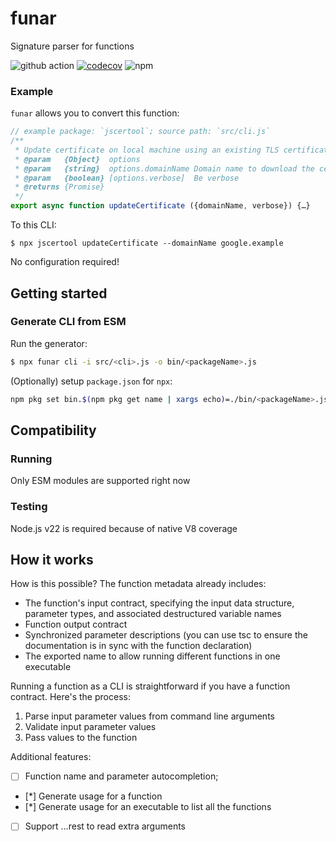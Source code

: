 # funar

Signature parser for functions

![github action](https://github.com/apla/funar/actions/workflows/node.js.yml/badge.svg)
[![codecov](https://codecov.io/github/apla/funar/graph/badge.svg?token=SB2023EEU8)](https://codecov.io/github/apla/funar)
![npm](https://img.shields.io/npm/v/funar)

### Example

`funar` allows you to convert this function:

```javascript
// example package: `jscertооl`; source path: `src/cli.js`
/**
 * Update certificate on local machine using an existing TLS certificate
 * @param   {Object}  options
 * @param   {string}  options.domainName Domain name to download the certificate for
 * @param   {boolean} [options.verbose]  Be verbose
 * @returns {Promise}
 */
export async function updateCertificate ({domainName, verbose}) {…}
```

To this CLI:

```
$ npx jscertооl updateCertificate --domainName google.example
```

No configuration required!

## Getting started

### Generate CLI from ESM

Run the generator:

```bash
$ npx funar cli -i src/<cli>.js -o bin/<packageName>.js
```

(Optionally) setup `package.json` for `npx`:

```bash
npm pkg set bin.$(npm pkg get name | xargs echo)=./bin/<packageName>.js
```

## Compatibility

### Running

Only ESM modules are supported right now

### Testing

Node.js v22 is required because of native V8 coverage

## How it works

How is this possible? The function metadata already includes:

 * The function's input contract, specifying the input data structure,
 parameter types, and associated destructured variable names
 * Function output contract
 * Synchronized parameter descriptions (you can use tsc to ensure
 the documentation is in sync with the function declaration)
 * The exported name to allow running different functions in one executable

Running a function as a CLI is straightforward if you have a function contract.
Here's the process:

 1. Parse input parameter values from command line arguments
 2. Validate input parameter values
 3. Pass values to the function

Additional features:

 * [ ] Function name and parameter autocompletion;
 * [*] Generate usage for a function
 * [*] Generate usage for an executable to list all the functions
 * [ ] Support …rest to read extra arguments


